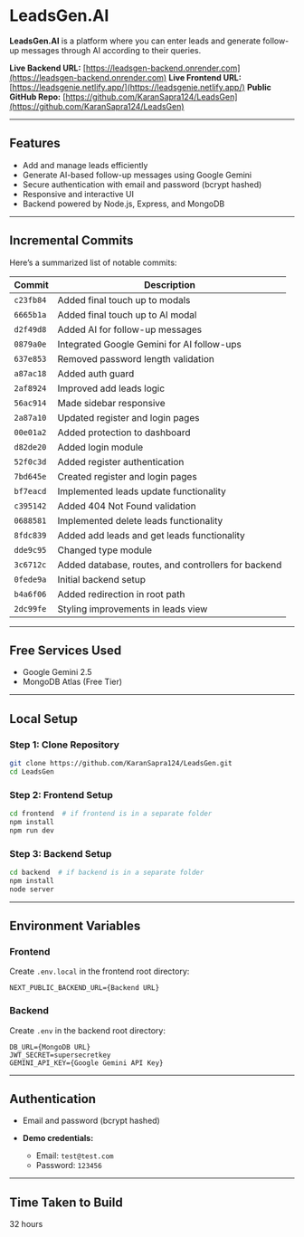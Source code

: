 # LeadsGen.AI

**LeadsGen.AI** is a platform where you can enter leads and generate follow-up messages through AI according to their queries.

**Live Backend URL:** [https://leadsgen-backend.onrender.com](https://leadsgen-backend.onrender.com)
**Live Frontend URL:** [https://leadsgenie.netlify.app/](https://leadsgenie.netlify.app/)
**Public GitHub Repo:** [https://github.com/KaranSapra124/LeadsGen](https://github.com/KaranSapra124/LeadsGen)

---

## Features

* Add and manage leads efficiently
* Generate AI-based follow-up messages using Google Gemini
* Secure authentication with email and password (bcrypt hashed)
* Responsive and interactive UI
* Backend powered by Node.js, Express, and MongoDB

---

## Incremental Commits

Here’s a summarized list of notable commits:

| Commit    | Description                                         |
| --------- | --------------------------------------------------- |
| `c23fb84` | Added final touch up to modals                      |
| `6665b1a` | Added final touch up to AI modal                    |
| `d2f49d8` | Added AI for follow-up messages                     |
| `0879a0e` | Integrated Google Gemini for AI follow-ups          |
| `637e853` | Removed password length validation                  |
| `a87ac18` | Added auth guard                                    |
| `2af8924` | Improved add leads logic                            |
| `56ac914` | Made sidebar responsive                             |
| `2a87a10` | Updated register and login pages                    |
| `00e01a2` | Added protection to dashboard                       |
| `d82de20` | Added login module                                  |
| `52f0c3d` | Added register authentication                       |
| `7bd645e` | Created register and login pages                    |
| `bf7eacd` | Implemented leads update functionality              |
| `c395142` | Added 404 Not Found validation                      |
| `0688581` | Implemented delete leads functionality              |
| `8fdc839` | Added add leads and get leads functionality         |
| `dde9c95` | Changed type module                                 |
| `3c6712c` | Added database, routes, and controllers for backend |
| `0fede9a` | Initial backend setup                               |
| `b4a6f06` | Added redirection in root path                      |
| `2dc99fe` | Styling improvements in leads view                  |

---

## Free Services Used

* Google Gemini 2.5
* MongoDB Atlas (Free Tier)

---

## Local Setup

### Step 1: Clone Repository

```bash
git clone https://github.com/KaranSapra124/LeadsGen.git
cd LeadsGen
```

### Step 2: Frontend Setup

```bash
cd frontend  # if frontend is in a separate folder
npm install
npm run dev
```

### Step 3: Backend Setup

```bash
cd backend  # if backend is in a separate folder
npm install
node server
```

---

## Environment Variables

### Frontend

Create `.env.local` in the frontend root directory:

```
NEXT_PUBLIC_BACKEND_URL={Backend URL}
```

### Backend

Create `.env` in the backend root directory:

```
DB_URL={MongoDB URL}
JWT_SECRET=supersecretkey
GEMINI_API_KEY={Google Gemini API Key}
```

---

## Authentication

* Email and password (bcrypt hashed)
* **Demo credentials:**

  * Email: `test@test.com`
  * Password: `123456`

---

## Time Taken to Build

32 hours


